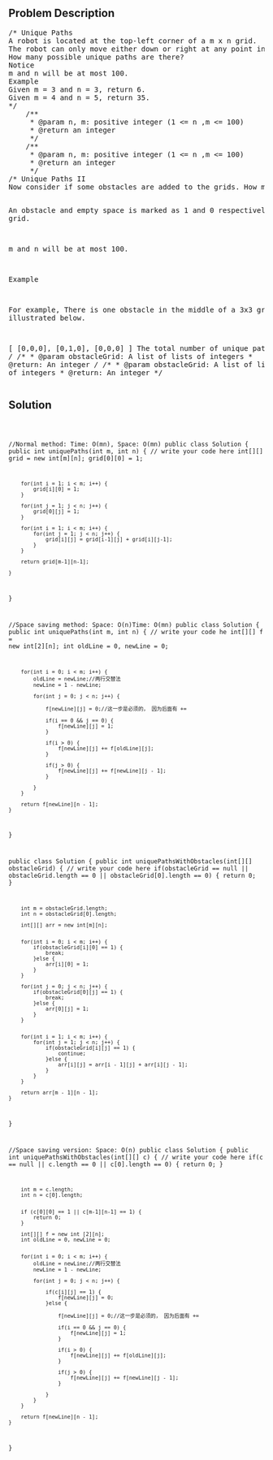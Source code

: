 <!--
<style>
  body { font-family: Arial, sans-serif; }
  .container { max-width: 200px; margin: 0 auto; padding: 10px; }
  .comment-block { background-color: #f9f9f9; padding: 10px; border-left: 5px solid #ccc; width: 200px; margin: 20px auto; overflow-wrap: break-word; white-space: pre-wrap; }
  .code-block { background-color: #f4f4f4; padding: 10px; border: 1px solid #ddd; width: 50%; margin: 20px auto; overflow-wrap: break-word; white-space: pre-wrap; }
</style>
-->

<div class='container'>
<h2>Problem Description</h2>
<div class='comment-block'>
<pre>
/* Unique Paths
A robot is located at the top-left corner of a m x n grid.
The robot can only move either down or right at any point in time. The robot is trying to reach the bottom-right corner of the grid.
How many possible unique paths are there?
Notice
m and n will be at most 100.
Example
Given m = 3 and n = 3, return 6.
Given m = 4 and n = 5, return 35.
*/
    /**
     * @param n, m: positive integer (1 <= n ,m <= 100)
     * @return an integer
     */
    /**
     * @param n, m: positive integer (1 <= n ,m <= 100)
     * @return an integer
     */
/* Unique Paths II
Now consider if some obstacles are added to the grids. How many unique paths would there be?

An obstacle and empty space is marked as 1 and 0 respectively in the grid.

m and n will be at most 100.

Example

For example,
There is one obstacle in the middle of a 3x3 grid as illustrated below.

[
  [0,0,0],
  [0,1,0],
  [0,0,0]
]
The total number of unique paths is 2.
*/
    /**
     * @param obstacleGrid: A list of lists of integers
     * @return: An integer
     */
    /**
     * @param obstacleGrid: A list of lists of integers
     * @return: An integer
     */
</pre>
</div>

<h2>Solution</h2>
<div class='code-block'>
<pre><code class='language-java'>

//Normal method: Time: O(mn), Space: O(mn)
public class Solution {
    public int uniquePaths(int m, int n) {
        // write your code here 
        int[][] grid = new int[m][n];
        grid[0][0] = 1;
        
        for(int i = 1; i < m; i++) {
            grid[i][0] = 1;
        }
        
        for(int j = 1; j < n; j++) {
            grid[0][j] = 1;
        }
        
        for(int i = 1; i < m; i++) {
            for(int j = 1; j < n; j++) {
                grid[i][j] = grid[i-1][j] + grid[i][j-1];
            }
        }
        
        return grid[m-1][n-1];
        
    }
}

//Space saving method: Space: O(n)Time: O(mn)
public class Solution {
    public int uniquePaths(int m, int n) {
        // write your code he
        int[][] f = new int[2][n];
        int oldLine = 0, newLine = 0;
        
        for(int i = 0; i < m; i++) {
            oldLine = newLine;//两行交替法
            newLine = 1 - newLine;
            
            for(int j = 0; j < n; j++) {

                f[newLine][j] = 0;//这一步是必须的， 因为后面有 +=

                if(i == 0 && j == 0) {
                    f[newLine][j] = 1;
                }
                
                if(i > 0) {
                    f[newLine][j] += f[oldLine][j];
                }
                
                if(j > 0) {
                    f[newLine][j] += f[newLine][j - 1];
                }
             
            }
        }
        
        return f[newLine][n - 1];
    }
}













public class Solution {
    public int uniquePathsWithObstacles(int[][] obstacleGrid) {
        // write your code here
        if(obstacleGrid == null || obstacleGrid.length == 0 || obstacleGrid[0].length == 0) {
            return 0;
        }
        
        int m = obstacleGrid.length;
        int n = obstacleGrid[0].length;
        
        int[][] arr = new int[m][n];
  
        
        for(int i = 0; i < m; i++) {
            if(obstacleGrid[i][0] == 1) {
                break;
            }else {
                arr[i][0] = 1;
            }
        }
        
        for(int j = 0; j < n; j++) {
            if(obstacleGrid[0][j] == 1) {
                break;
            }else {
                arr[0][j] = 1;
            }
        }
        
        
        for(int i = 1; i < m; i++) {
            for(int j = 1; j < n; j++) {
                if(obstacleGrid[i][j] == 1) {
                    continue;
                }else {
                    arr[i][j] = arr[i - 1][j] + arr[i][j - 1];
                }
            }
        }
        
        return arr[m - 1][n - 1];
    }
}

//Space saving version: Space: O(n)
public class Solution {
    public int uniquePathsWithObstacles(int[][] c) {
        // write your code here
        if(c == null || c.length == 0 || c[0].length == 0) {
            return 0;
        }
        
        int m = c.length;
        int n = c[0].length;
        
        
        if (c[0][0] == 1 || c[m-1][n-1] == 1) {
            return 0;
        }

        int[][] f = new int [2][n];
        int oldLine = 0, newLine = 0;
        
        
        for(int i = 0; i < m; i++) {
            oldLine = newLine;//两行交替法
            newLine = 1 - newLine;
            
            for(int j = 0; j < n; j++) {
                
                if(c[i][j] == 1) {
                    f[newLine][j] = 0;
                }else {
                    
                    f[newLine][j] = 0;//这一步是必须的， 因为后面有 +=
                    
                    if(i == 0 && j == 0) {
                        f[newLine][j] = 1;
                    }
                    
                    if(i > 0) {
                        f[newLine][j] += f[oldLine][j];
                    }
                    
                    if(j > 0) {
                        f[newLine][j] += f[newLine][j - 1];
                    }
            
                }
            }
        }
        
        return f[newLine][n - 1];
    }
}


</code></pre>
</div>
</div>
